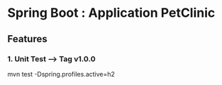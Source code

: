 # Spring Boot : Application PetClinic

## Features  

### 1.  Unit Test  --> Tag v1.0.0

mvn test -Dspring.profiles.active=h2

